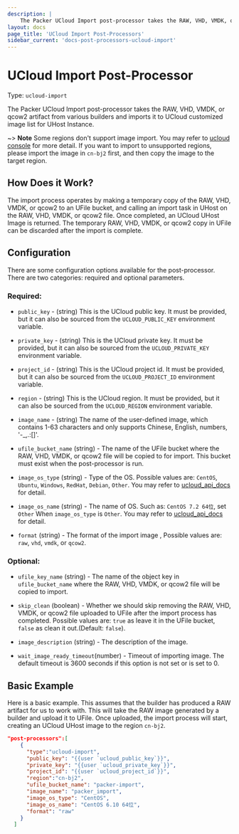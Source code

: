 ```yaml
---
description: |
    The Packer UCloud Import post-processor takes the RAW, VHD, VMDK, or qcow2 artifact from various builders and imports it to UCloud customized image list for UHost Instance.
layout: docs
page_title: 'UCloud Import Post-Processors'
sidebar_current: 'docs-post-processors-ucloud-import'
---
```


# UCloud Import Post-Processor

Type: `ucloud-import`

 The Packer UCloud Import post-processor takes the RAW, VHD, VMDK, or qcow2 artifact from various builders and imports it to UCloud customized image list for UHost Instance.

~> **Note**  Some regions don't support image import. You may refer to [ucloud console](https://console.ucloud.cn/uhost/uimage) for more detail. If you want to import to unsupported regions, please import the image in `cn-bj2` first, and then copy the image to the target region.

## How Does it Work?

The import process operates by making a temporary copy of the RAW, VHD, VMDK, or qcow2 to an UFile bucket, and calling an import task in UHost on the RAW, VHD, VMDK, or qcow2 file. Once completed, an UCloud UHost Image is returned. The temporary RAW, VHD, VMDK, or qcow2 copy in UFile can be discarded after the import is complete.

## Configuration

There are some configuration options available for the post-processor. There
are two categories: required and optional parameters.

### Required:

-   `public_key` - (string) This is the UCloud public key. It must be provided, but it can also be sourced from the `UCLOUD_PUBLIC_KEY` environment variable.

-   `private_key` - (string) This is the UCloud private key. It must be provided, but it can also be sourced from the `UCLOUD_PRIVATE_KEY` environment variable.

-   `project_id` - (string) This is the UCloud project id. It must be provided, but it can also be sourced from the `UCLOUD_PROJECT_ID` environment variable.

-   `region` - (string) This is the UCloud region. It must be provided, but it can also be sourced from the `UCLOUD_REGION` environment variable.

-   `image_name` - (string) The name of the user-defined image, which contains 1-63 characters and only supports Chinese, English, numbers, '-_,.:[]'.

-   `ufile_bucket_name` (string) - The name of the UFile bucket where the RAW, VHD, VMDK, or qcow2 file will be copied to for import. This bucket must exist when the post-processor is run.

-   `image_os_type` (string) - Type of the OS. Possible values are: `CentOS`, `Ubuntu`, `Windows`, `RedHat`, `Debian`, `Other`. You may refer to [ucloud_api_docs](https://docs.ucloud.cn/api/uhost-api/import_custom_image) for detail.

-   `image_os_name` (string) - The name of OS. Such as: `CentOS 7.2 64位`, set `Other` When `image_os_type` is `Other`. You may refer to [ucloud_api_docs](https://docs.ucloud.cn/api/uhost-api/import_custom_image) for detail.

-   `format` (string) - The format of the import image , Possible values are: `raw`, `vhd`, `vmdk`, or `qcow2`.

### Optional:


-   `ufile_key_name` (string) - The name of the object key in `ufile_bucket_name` where the RAW, VHD, VMDK, or qcow2 file will be copied to import.

-   `skip_clean` (boolean) - Whether we should skip removing the RAW, VHD, VMDK, or qcow2 file uploaded to UFile after the import process has completed. Possible values are: `true` as leave it in the UFile bucket, `false` as clean it out.(Default: `false`).

-   `image_description` (string) - The description of the image.

-   `wait_image_ready_timeout`(number) - Timeout of importing image. The default timeout is 3600 seconds if this option is not set or is set
    to 0.

## Basic Example

Here is a basic example. This assumes that the builder has produced a RAW artifact for us to work with. This will take the RAW image generated by a builder and upload it to UFile. Once uploaded, the import process will start, creating an UCloud UHost image to the region `cn-bj2`.

``` json
"post-processors":[
    {
      "type":"ucloud-import",
      "public_key": "{{user `ucloud_public_key`}}",
      "private_key": "{{user `ucloud_private_key`}}",
      "project_id": "{{user `ucloud_project_id`}}",
      "region":"cn-bj2",
      "ufile_bucket_name": "packer-import",
      "image_name": "packer_import",
      "image_os_type": "CentOS",
      "image_os_name": "CentOS 6.10 64位",
      "format": "raw"
    }
  ]
```
